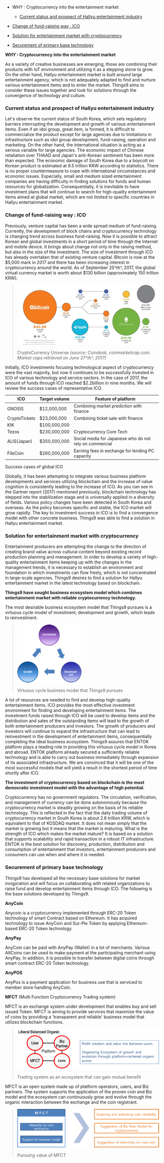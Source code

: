 -	WHY : Cryptocurrency into the entertainment market

	-	[Current status and prospect of Hallyu entertainment industry](#current-status-and-prospect-of-hallyu-entertainment-industry)

-	[Change of fund-raising way : ICO](#change-of-fund-raising-way-ico)

-	[Solution for entertainment market with cryptocurrency](#solution-for-entertainment-market-with-cryptocurrency)

-	[Securement of primary base technology](#securement-of-primary-base-technology)

**WHY : Cryptocurrency into the entertainment market**

As a variety of creative businesses are emerging, those are combining their products with IoT environment and utilizing it as a stepping stone to grow. On the other hand, Hallyu entertainment market is built around large entertainment agency, which is not adequately adapted to find and nurture various entertainment items and to enter the market. Things9 aims to consider these issues together and look for solutions through the convergence of technology and culture.

### Current status and prospect of Hallyu entertainment industry

Let\'s observe the current status of South Korea, which sets regulatory barriers interrupting the development and growth of various entertainment items. Even if an idol group, great item, is formed, it is difficult to commercialize the product except for large agencies due to limitations in infrastructure such as idol group development, fund-raising, operation and marketing. On the other hand, the international situation is acting as a serious variable for large agencies. The economic impact of Chinese retaliation over THAAD and Japan\'s anti-Korean sentiment has been more than expected. The economic damage of South Korea due to a boycott on Korean product is estimated at 8.5 trillion KRW according to statistics. There is no proper countermeasure to cope with international circumstances and economic issues. Especially, small and medium sized entertainment companies are having difficulty in finding solutions for funds and human resources for globalization. Consequentially, it is inevitable to have investment plans that will continue to search for high-quality entertainment items aimed at global market, which are not limited to specific countries in Hallyu entertainment market.

### Change of fund-raising way : ICO

Previously, venture capital has been a wide spread medium of fund-raising. Currently, the development of block chains and cryptocurrency technology is changing trend across business fund-raising. Now it is possible to attract Korean and global investments in a short period of time through the Internet and mobile device. It brings about change not only in the raising method, but also in the size of the investment. The size of investment through ICO has already overtaken that of existing venture capital. Bitcoin is now at the \$5,000 mark in 2017 and there has been increasing interest in cryptocurrency around the world. As of September 25^th^, 2017, the global virtual currency market is worth about \$130 billion (approximately 150 trillion KRW).

> ![](media/image5.png)
>
> CryptoCurrency Universe *(source: Coindesk, coinmarketcap.com. Market caps retrieved on June 27^th^, 2017)*

Initially, ICO investments focusing technological aspect of cryptocurrency were the vast majority, but now it continues to be successfully invested in ICO of various technology and service sectors. In the case of 2017, the amount of funds through ICO reached \$2.2billion in nine months. We will review the success cases of representative ICO.

| ICO           | Target volume | Feature of platform                                     |
|---------------|---------------|---------------------------------------------------------|
| GNOSIS        | \$12,000,000  | Combining market prediction with finance                |
| CryptoTickets | \$23,000,000  | Combining ticket sale with finance                      |
| KIK           | \$100,000,000 | 　                                                      |
| Tezos         | \$230,000,000 | Cryptocurrency Core Tech                                |
| ALIS(Japan)   | \$350,000,000 | Social media for Japanese who do not rely on commercial |
| FileCoin      | \$260,000,000 | Earning fees in exchange for lending PC capacity        |

Success cases of global ICO

Globally, it has been attempting to integrate various business platform developments and services utilizing blockchain and the increase of value cognition is consistently leading to the increase of ICO. As you can see in the Gartner report (2017) mentioned previously, blockchain technology has stepped into the stabilization stage and is universally applied in a diversity of fields. Various policy changes have been detected in South Korea and overseas. As the policy becomes specific and stable, the ICO market will grow rapidly. The key to investment success in ICO is to find a convergence model with other concrete business. Things9 was able to find a solution in Hallyu entertainment market.

### Solution for entertainment market with cryptocurrency

Entertainment producers are attempting the change to the direction of creating brand value across cultural content beyond existing record production planning and management. In order to develop a variety of high-quality entertainment items keeping up with the changes in the management trends, it is necessary to establish an environment and foundation in which investments can flow freely, which is not concentrated in large-scale agencies. Things9 desires to find a solution for Hallyu entertainment market in the latest technology based on blockchain.

**Things9 have sought business ecosystem model which combines entertainment market with reliable cryptocurrency technology.**

The most desirable business ecosystem model that Things9 pursues is a virtuous cycle model of investment, development and growth, which leads to reinvestment.

> ![](media/image6.png)
>
> Virtuous cycle business model that Things9 pursues

A lot of resources are needed to find and develop high-quality entertainment items. ICO provides the most effective investment environment for finding and developing entertainment items. The investment funds raised through ICO will be used to develop items and the distribution and sales of the outstanding items will lead to the growth of both entertainment producers and investors. The growth of producers and investors will continue to expand the infrastructure that can lead to reinvestment in the development of entertainment items, consequentially completing the ideal business ecosystem. Things9 assures that ENTOK platform plays a leading role in providing this virtuous cycle model in Korea and abroad. ENTOK platform already secured a sufficiently reliable technology and is able to carry out business immediately through expansion of its associated infrastructure. We are convinced that it will be one of the most successful models that will yield a result in the shortest period of time shortly after ICO.

**The investment of cryptocurrency based on blockchain is the most democratic investment model with the advantage of high potential.**

Cryptocurrency has no government regulators. The circulation, verification, and management of currency can be done autonomously because the cryptocurrency market is steadily growing on the basis of its reliable technology. This is reflected in the fact that the daily trading volume of cryptocurrency market in South Korea is about 2.6 trillion KRW, which is equivalent to that of KOSDAQ market. It does not mean simply that the market is growing but it means that the market is maturing. What is the strength of ICO which makes the market mature? It is based on a solution that supports scalability and rapid transaction in a robust IT infrastructure. ENTOK is the best solution for discovery, production, distribution and consumption of entertainment that investors, entertainment producers and consumers can use when and where it is needed.

### Securement of primary base technology

Things9 has developed all the necessary base solutions for market invigoration and will focus on collaborating with related organizations to raise fund and develop entertainment items through ICO. The following is the base solutions developed by Things9.

**AnyCoin**

Anycoin is a cryptocurrency implemented through ERC-20 Token technology of smart Contract based on Ethereum. It has acquired technology to issue AnyCoin and Sur-Ple Token by applying Ethereum-based ERC-20 Token technology.

**AnyPay**

AnyCoin can be paid with AnyPay (Wallet) in a lot of merchants. Various AltCoins can be used to make payment at the participating merchant using AnyPay. In addition, it is possible to transfer between digital coins through smart contract ERC-20 Token technology.

**AnyPOS**

AnyPos is a payment application for business use that is serviced to member store handling AnyCoin.

**MFCT** (Multi Function Cryptocurrency Trading system)

MFCT is an exchange system under development that enables buy and sell issued Token. MFCT is aiming to provide services that maximize the value of coins by providing a \'transparent and reliable\' business model that utilizes blockchain functions.

> ![](media/image7.png)
>
> Trading system as an ecosystem that can gain mutual benefit

MFCT is an open system made up of platform operators, users, and Biz partners. The system supports the application of the proven coin and Biz model and the ecosystem can continuously grow and evolve through the organic interaction between the exchange and the coin registrant.

> ![](media/image8.png)
>
> Pursuing value of MFCT
